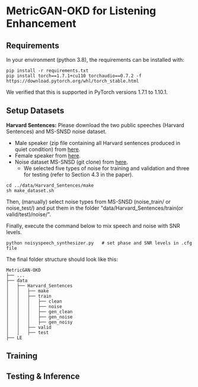 # MetricGAN-OKD for Listening Enhancement

## Requirements
In your environment (python 3.8), the requirements can be installed with:
```shell
pip install -r requirements.txt
pip install torch==1.7.1+cu110 torchaudio==0.7.2 -f https://download.pytorch.org/whl/torch_stable.html
```
We verified that this is supported in PyTorch versions 1.7.1 to 1.10.1.


## Setup Datasets
**Harvard Sentences:** Please download the two public speeches (Harvard Sentences) and MS-SNSD noise dataset.
* Male speaker (zip file containing all Harvard sentences produced in quiet condition) from [here](https://datashare.ed.ac.uk/handle/10283/3239).
* Female speaker from [here](https://salford.figshare.com/articles/media/Speech_corpus_-_Harvard_-_edited_and_end-pointed_audio/7862465/1).
* Noise dataset MS-SNSD (git clone) from [here](https://github.com/microsoft/MS-SNSD).
	* We selected five types of noise for training and validation and three for testing (refer to Section 4.3 in the paper).
```shell
cd ../data/Harvard_Sentences/make
sh make_dataset.sh
```
Then, (manually) select noise types from MS-SNSD (noise_train/ or noise_test/) and put them in the folder "data/Harvard_Sentences/train(or valid/test)/noise/".

Finally, execute the command below to mix speech and noise with SNR levels.
```shell
python noisyspeech_synthesizer.py   # set phase and SNR levels in .cfg file
```

The final folder structure should look like this:
```none
MetricGAN-OKD
├── ...
├── data
│   ├── Harvard_Sentences
│   │   ├── make
│   │   ├── train
│   │   │   ├── clean
│   │   │   ├── noise
│   │   │   ├── gen_clean
│   │   │   ├── gen_noise
│   │   │   ├── gen_noisy
│   │   ├── valid
│   │   ├── test
├── LE
```

## Training

## Testing & Inference
